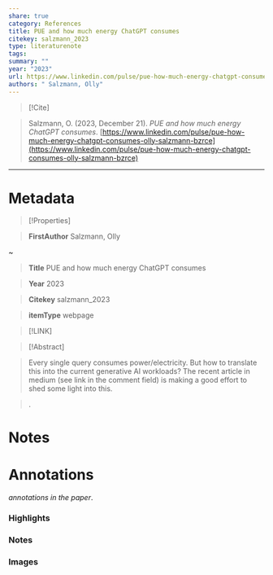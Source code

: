 ```yaml
---
share: true
category: References
title: PUE and how much energy ChatGPT consumes
citekey: salzmann_2023
type: literaturenote
tags: 
summary: ""
year: "2023"
url: https://www.linkedin.com/pulse/pue-how-much-energy-chatgpt-consumes-olly-salzmann-bzrce
authors: " Salzmann, Olly"
---
```

  
> [!Cite]   
> Salzmann, O. (2023, December 21). _PUE and how much energy ChatGPT consumes_. [https://www.linkedin.com/pulse/pue-how-much-energy-chatgpt-consumes-olly-salzmann-bzrce](https://www.linkedin.com/pulse/pue-how-much-energy-chatgpt-consumes-olly-salzmann-bzrce)  
  
  
---  
  
# Metadata  
  
>[!Properties]  
> **FirstAuthor** Salzmann, Olly    
~      
> **Title** PUE and how much energy ChatGPT consumes    
> **Year** 2023     
> **Citekey** salzmann_2023    
> **itemType** webpage      
  
> [!LINK]   
>    
  
> [!Abstract]  
>  
> Every single query consumes power/electricity. But how to translate this into the current generative AI workloads? The recent article in medium (see link in the comment field) is making a good effort to shed some light into this.  
>.  
>   
# Notes  
  
>>  
  
  
# Annotations  
_annotations in the paper_.  
### Highlights  
  
  
  
### Notes  
  
  
  
### Images  
  
